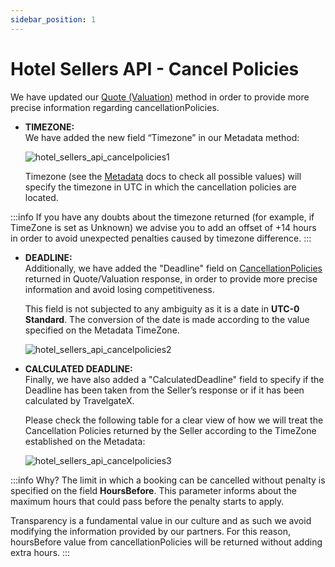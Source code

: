 ```yaml
---
sidebar_position: 1
---
```


# Hotel Sellers API - Cancel Policies

We have updated our [Quote (Valuation)](https://docs.travelgatex.com/connectiontypessellers/hotelpullsellers/methods/messages/booking-flow-methods/valuation/?utm_campaign=Tech%20notifications&utm_source=hs_email&utm_medium=email&_hsenc=p2ANqtz--FNt5HPgsXK2qg5VWSRFvWpmsAVaUbIvhiJtwyWEV2_ZRfAio2Vj293rfLumb8YeEFP25V) method in order to provide more precise information regarding cancellationPolicies.

- **TIMEZONE:**  
    We have added the new field “Timezone” in our Metadata method:

    ![hotel_sellers_api_cancelpolicies1](https://storage.travelgate.com/kbase/hotel_sellers_api_cancelpolicies1.jpg)

    Timezone (see the [Metadata](https://docs.travelgatex.com/connectiontypessellers/hotelpullsellers/methods/staticcontent/metadata/?utm_campaign=Tech%20notifications&utm_source=hs_email&utm_medium=email&_hsenc=p2ANqtz--FNt5HPgsXK2qg5VWSRFvWpmsAVaUbIvhiJtwyWEV2_ZRfAio2Vj293rfLumb8YeEFP25V) docs to check all possible values) will specify the timezone in UTC in which the cancellation policies are located.


:::info
If you have any doubts about the timezone returned (for example, if TimeZone is set as Unknown) we advise you to add an offset of +14 hours in order to avoid unexpected penalties caused by timezone difference.
:::

- **DEADLINE:**  
    Additionally, we have added the "Deadline" field on [CancellationPolicies](https://docs.travelgatex.com/connectiontypessellers/hotelpullsellers/methods/messages/booking-flow-methods/valuation/?utm_campaign=Tech%20notifications&utm_source=hs_email&utm_medium=email&_hsenc=p2ANqtz--FNt5HPgsXK2qg5VWSRFvWpmsAVaUbIvhiJtwyWEV2_ZRfAio2Vj293rfLumb8YeEFP25V) returned in Quote/Valuation response, in order to provide more precise information and avoid losing competitiveness.

    This field is not subjected to any ambiguity as it is a date in **UTC-0 Standard**. The conversion of the date is made according to the value specified on the Metadata TimeZone.

    ![hotel_sellers_api_cancelpolicies2](https://storage.travelgate.com/kbase/hotel_sellers_api_cancelpolicies2.jpg)

- **CALCULATED DEADLINE:**  
    Finally, we have also added a "CalculatedDeadline" field to specify if the Deadline has been taken from the Seller’s response or if it has been calculated by TravelgateX.

    Please check the following table for a clear view of how we will treat the Cancellation Policies returned by the Seller according to the TimeZone established on the Metadata:

    ![hotel_sellers_api_cancelpolicies3](https://storage.travelgate.com/kbase/hotel_sellers_api_cancelpolicies3.jpg)

:::info Why?
The limit in which a booking can be cancelled without penalty is specified on the field **HoursBefore**. This parameter informs about the maximum hours that could pass before the penalty starts to apply.

Transparency is a fundamental value in our culture and as such we avoid modifying the information provided by our partners. For this reason, hoursBefore value from cancellationPolicies will be returned without adding extra hours.
:::